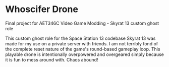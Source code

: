 # Whoscifer Drone
Final project for AET346C Video Game Modding - Skyrat 13 custom ghost role

This custom ghost role for the Space Station 13 codebase Skyrat 13 was made for my use on a private server with friends. I am not terribly fond of the complete reset nature of the game's round-based gameplay loop. This playable drone is intentionally overpowered and overgeared simply because it is fun to mess around with. Chaos abound! 

